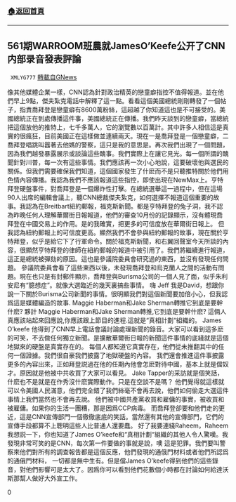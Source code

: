 ###  [:house:返回首頁](https://github.com/ourhimalayas/txt)
---

## 561期WARROOM班農就JamesO’Keefe公开了CNN内部录音發表評論
` XMLYG777` [轉載自GNews](https://gnews.org/zh-hans/620931/)

像其他媒體企業一樣，CNN認為針對政治精英的戀童癖指控不值得報道。並在他們早上9點，傑夫紮克電話中解釋了這一點。看看這個美國總統剛剛轉發了一個帖子，指責喬拜登是戀童癖有8600萬粉絲，這超越了你知道這也是不可接受的。美國總統正在到處傳播這件事，美國總統正在傳播。我們昨天談到的戀童癖，當總統把這個放他的推特上，七千多萬人，它的瀏覽數以百萬計。其中許多人相信這是真實的很瘋狂，目前美國正在這樣做並連續兩天。現在一是喬拜登是一個戀童癖，二 喬拜登唱跳叫囂著去他媽的警察，這只是我的意思是。再次我們出現了一個問題，因為我們越發暴露展示或談論這些醜事。我們實際上在讓它見光。每一個所謂的醜聞針對川普，每一次有這些事情。我們應該再一次小心地說，這要破壞他與選民的關係。但我們需要確保我們知道，這個國家發生了什麽而不是只聽推特關於他們用色情內容傳播。我認為我們不應該報道這些指控，即使出現在NewMax上。亨特拜登硬盤事件，對喬拜登是一個爆炸性打擊。在總統選舉這一過程中，但在這場90人出席的編輯會議上，聽CNN總裁傑夫紮克，如何選擇不報道這個重要的故事。我認為在Breitbart紐約郵報，福克斯新聞。都是亨特拜登的兔子洞，我不認為昨晚任何人理解華爾街日報報道，他們的審查10月份的記錄顯示，沒有體現喬拜登在中國交易上的作用。是的我確實，把更多的可信度放在華爾街日報上。
但我認為紐約郵報上的可信度更高。顯然我們不會參與紐約郵報的故事，現在關於亨特拜登，似乎是給它下了行軍命令。關於福克斯新聞，和右翼回聲室今天所談的內容，很顯然亨特拜登的律師在紐約郵報的報道中被引用了。我們將繼續進行報道，這正是總統被彈劾的原因。這也是參議院委員會研究過的東西，並沒有發現任何問題。 參議院委員會看了這些東西以後，未發現喬拜登和烏克蘭人之間的活動有問題。現在也只是有封郵件顯示，喬拜登與Burisma公司的一個人見了面，似乎朱利安尼有“臆想症”。就像大選臨近的幾天裏搞些事情。
嗨 Jeff 我是David，想跟你說一下關於Burisma公司新聞的事情。很明顯我們對這個新聞要加倍小心，但我認爲這是媒體編造的故事.
Maggie Haberman和Jake Sherman轉推它到底是要幹什麽?
夥計 Maggie Haberman和Jake Sherman轉推,它到底是要幹什麽?
這倆人真應該站起來回應說,你應該跟上節目的進程.這就是“真相計劃“組織的。
James O’keefe
他得到了CNN早上電話會議討論處理新聞的錄音。大家可以看到這多麽的可笑，不去做任何獨立新聞。是擴散華爾街日報的新聞這件事情的底綫就是這個地獄來的硬盤是真實存在的。
每個人都知道它真實存在，他們從未推翻其中的任何一個證據。我們很自豪我們披露了地獄硬盤的內容。
我們還會推進這件事披露更多的內容出來，正如拜登説過在他的任期內他會怎麽對待中國，基本上就是儅奴才。原因就是他被中共收買了大家可以看見。
Jake Tapper的采訪就是個笑話，什麽也不是就是在作秀沒什麽實際動作。只是在空談不是嗎？
他們覺得就這樣就可以令美國人民滿意，他們完全錯了我們絲毫不會再去說，他們如何偷走大選這件事情上我們當然也不會再去說。
他們被中國共產黨收買和雇傭的事實，被收買和被雇傭。如果你的生活一團糟，那是因爲CCP病毒。
而喬拜登卻要和他們走的更近，這是CNN宣傳部門一個徹徹底底的笑話。當然還有其他的宣傳部門，它們的宣傳手段都算不上聰明這些人比普通人還要蠢。
好了我要連綫Raheem，Raheem 我想説一下，你也知道了James O’keefe和“真相計劃“組織的其他人令人驚嘆。我發現非常可笑的是CNN，每次第一件要做的事就是說，噢 這是犯罪。我們要叫警察來他們對所有的調查報告都是這個反應，他們發現的通俄門材料或者他們所認爲的通俄門材料，
一切都是無中生有。但是儅James O’keefe得到他們的這些錄音，對他們影響可是太大了。因爲你可以看到他們花數個小時都在討論如何給達沃斯那幫人做好大外宣工作。

0
